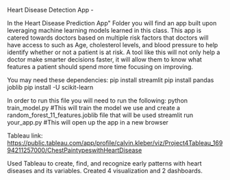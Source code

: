 Heart Disease Detection App -

In the Heart Disease Prediction App" Folder you will find an app built upon leveraging machine learning models learned in this class. This app is catered towards doctors based on multiple risk factors that doctors will have access to such as Age, cholesterol levels, and blood pressure to help identify whether or not a patient is at risk. A tool like this will not only help a doctor make smarter decisions faster, it will allow them to know what features a patient should spend more time focusing on improving.

You may need these dependencies:
pip install streamlit
pip install pandas joblib
pip install -U scikit-learn

In order to run this file you will need to run the following:
python train_model.py     #This will train the model we use and create a random_forest_11_features.joblib file that will be used
streamlit run your_app.py      #This will open up the app in a new browser

Tableau link: 
https://public.tableau.com/app/profile/calvin.kleber/viz/Project4Tableau_16994211257000/ChestPaintypeswithHeartDisease

Used Tableau to create, find, and recognize early patterns with heart diseases and its variables. 
Created 4 visualization and 2 dashboards. 
